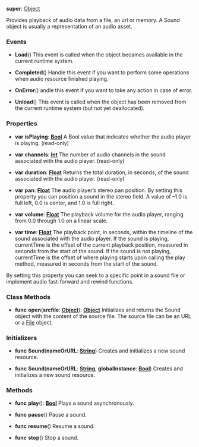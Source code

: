 **super**: [Object](Object.md)

Provides playback of audio data from a file, an url or memory. A Sound object is usually a representation of an audio asset.

### Events

* **Load**()
This event is called when the object becames available in the current runtime system.

* **Completed**()
Handle this event if you want to perform some operations when audio resource finished playing.

* **OnError**()
andle this event if you want to take any action in case of error.

* **Unload**()
This event is called when the object has been removed from the current runtime system (but not yet deallocated).



### Properties

* **var** **isPlaying**: **[Bool](../gravity/types.md)**
A Bool value that indicates whether the audio player is playing. \(read-only\)

* **var** **channels**: **[Int](../gravity/types.md)**
The number of audio channels in the sound associated with the audio player. \(read-only\)

* **var** **duration**: **[Float](../gravity/types.md)**
Returns the total duration, in seconds, of the sound associated with the audio player. \(read-only\)

* **var** **pan**: **[Float](../gravity/types.md)**
The audio player’s stereo pan position. By setting this property you can position a sound in the stereo field. A value of –1.0 is full left, 0.0 is center, and 1.0 is full right.

* **var** **volume**: **[Float](../gravity/types.md)**
The playback volume for the audio player, ranging from 0.0 through 1.0 on a linear scale.

* **var** **time**: **[Float](../gravity/types.md)**
The playback point, in seconds, within the timeline of the sound associated with the audio player. If the sound is playing, currentTime is the offset of the current playback position, measured in seconds from the start of the sound. If the sound is not playing, currentTime is the offset of where playing starts upon calling the play method, measured in seconds from the start of the sound.

By setting this property you can seek to a specific point in a sound file or implement audio fast-forward and rewind functions.



### Class Methods

* **func** **open**(**srcfile**: <strong>[Object](../gravity/types.md)</strong>): <strong>[Object](../gravity/types.md)</strong> 
Initializes and returns the Sound object with the content of the source file. The source file can be an URL or a <a href="File.html">File</a> object.



### Initializers

* **func** **Sound**(**nameOrURL**: <strong>[String](../gravity/types.md)</strong>)
Creates and initializes a new sound resource.

* **func** **Sound**(**nameOrURL**: <strong>[String](../gravity/types.md)</strong>, **globalInstance**: <strong>[Bool](../gravity/types.md)</strong>)
Creates and initializes a new sound resource.



### Methods

* **func** **play**(): <strong>[Bool](../gravity/types.md)</strong> 
Plays a sound asynchronously.

* **func** **pause**()
Pause a sound.

* **func** **resume**()
Resume a sound.

* **func** **stop**()
Stop a sound.





